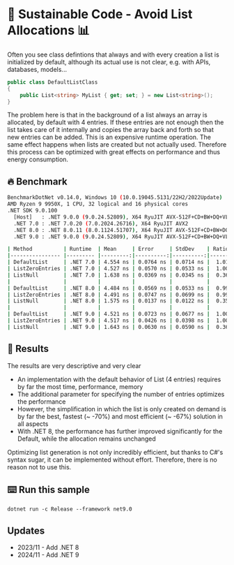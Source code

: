 # 🌳 Sustainable Code - Avoid List Allocations 📊

Often you see class defintions that always and with every creation a list is initialized by default, although its actual use is not clear, e.g. with APIs, databases, models...

```csharp
public class DefaultListClass
{
    public List<string> MyList { get; set; } = new List<string>();
}
```

The problem here is that in the background of a list always an array is allocated, by default with 4 entries. If these entries are not enough then the list takes care of it internally and copies the array back and forth so that new entries can be added. This is an expensive runtime operation.
The same effect happens when lists are created but not actually used. Therefore this process can be optimized with great effects on performance and thus energy consumption.

## 🔥 Benchmark

```sh
BenchmarkDotNet v0.14.0, Windows 10 (10.0.19045.5131/22H2/2022Update)
AMD Ryzen 9 9950X, 1 CPU, 32 logical and 16 physical cores
.NET SDK 9.0.100
  [Host]   : .NET 9.0.0 (9.0.24.52809), X64 RyuJIT AVX-512F+CD+BW+DQ+VL+VBMI
  .NET 7.0 : .NET 7.0.20 (7.0.2024.26716), X64 RyuJIT AVX2
  .NET 8.0 : .NET 8.0.11 (8.0.1124.51707), X64 RyuJIT AVX-512F+CD+BW+DQ+VL+VBMI
  .NET 9.0 : .NET 9.0.0 (9.0.24.52809), X64 RyuJIT AVX-512F+CD+BW+DQ+VL+VBMI

| Method          | Runtime  | Mean     | Error     | StdDev    | Ratio | RatioSD | Gen0   | Allocated | Alloc Ratio |
|---------------- |--------- |---------:|----------:|----------:|------:|--------:|-------:|----------:|------------:|
| DefaultList     | .NET 7.0 | 4.554 ns | 0.0764 ns | 0.0714 ns |  1.01 |    0.02 | 0.0033 |      56 B |        1.00 |
| ListZeroEntries | .NET 7.0 | 4.527 ns | 0.0570 ns | 0.0533 ns |  1.00 |    0.02 | 0.0033 |      56 B |        1.00 |
| ListNull        | .NET 7.0 | 1.638 ns | 0.0369 ns | 0.0345 ns |  0.36 |    0.01 | 0.0014 |      24 B |        0.43 |
|                 |          |          |           |           |       |         |        |           |             |
| DefaultList     | .NET 8.0 | 4.484 ns | 0.0569 ns | 0.0533 ns |  0.99 |    0.02 | 0.0033 |      56 B |        1.00 |
| ListZeroEntries | .NET 8.0 | 4.491 ns | 0.0747 ns | 0.0699 ns |  0.99 |    0.02 | 0.0033 |      56 B |        1.00 |
| ListNull        | .NET 8.0 | 1.575 ns | 0.0137 ns | 0.0122 ns |  0.35 |    0.01 | 0.0014 |      24 B |        0.43 |
|                 |          |          |           |           |       |         |        |           |             |
| DefaultList     | .NET 9.0 | 4.521 ns | 0.0723 ns | 0.0677 ns |  1.00 |    0.02 | 0.0033 |      56 B |        1.00 |
| ListZeroEntries | .NET 9.0 | 4.517 ns | 0.0426 ns | 0.0398 ns |  1.00 |    0.02 | 0.0033 |      56 B |        1.00 |
| ListNull        | .NET 9.0 | 1.643 ns | 0.0630 ns | 0.0590 ns |  0.36 |    0.01 | 0.0014 |      24 B |        0.43 |
```

## 🏁 Results

The results are very descriptive and very clear

- An implementation with the default behavior of List (4 entries) requires by far the most time, performance, memory
- The additional parameter for specifying the number of entries optimizes the performance
- However, the simplification in which the list is only created on demand is by far the best, fastest (~ -70%) and most efficient (~ -67%) solution in all aspects
- With .NET 8, the performance has further improved significantly for the Default, while the allocation remains unchanged

Optimizing list generation is not only incredibly efficient, but thanks to C#'s syntax sugar, it can be implemented without effort.
Therefore, there is no reason not to use this.


## ⌨️ Run this sample

```shell
dotnet run -c Release --framework net9.0
```

## Updates

- 2023/11 - Add .NET 8
- 2024/11 - Add .NET 9
